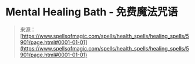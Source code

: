 <!--yml

category: 未分类

date: 2024-06-12 18:40:12

-->

# Mental Healing Bath - 免费魔法咒语

> 来源：[https://www.spellsofmagic.com/spells/health_spells/healing_spells/5901/page.html#0001-01-01](https://www.spellsofmagic.com/spells/health_spells/healing_spells/5901/page.html#0001-01-01)
